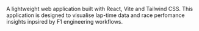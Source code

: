 A lightweight web application built with React, Vite and Tailwind CSS.
This application is designed to visualise lap-time data and race perfomance insights inpsired by F1 engineering workflows.